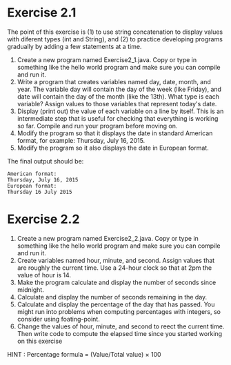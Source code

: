 # Exercise 2.1

The point of this exercise is (1) to use string concatenation to display values with diferent types (int and String), 
and (2) to practice developing programs gradually by adding a few statements at a time.

1. Create a new program named Exercise2_1.java. Copy or type in something
like the hello world program and make sure you can compile and run it.
2. Write a program that creates variables named day, date, month, and year. The variable day will contain
the day of the week (like Friday), and date will contain the day of the
month (like the 13th). What type is each variable? Assign values to
those variables that represent today's date.
3. Display (print out) the value of each variable on a line by itself. This is an
intermediate step that is useful for checking that everything is working
so far. Compile and run your program before moving on.
4. Modify the program so that it displays the date in standard American
format, for example: Thursday, July 16, 2015.
5. Modify the program so it also displays the date in European format.

The final output should be:

    American format:
    Thursday, July 16, 2015
    European format:
    Thursday 16 July 2015

# Exercise 2.2

1. Create a new program named Exercise2_2.java. Copy or type in something
like the hello world program and make sure you can compile and run it.
2. Create variables named hour, minute, and second. Assign values that are roughly the current
time. Use a 24-hour clock so that at 2pm the value of hour is 14.
3. Make the program calculate and display the number of seconds since
midnight.
4. Calculate and display the number of seconds remaining in the day.
5. Calculate and display the percentage of the day that has passed. You
might run into problems when computing percentages with integers, so consider using  foating-point.
6. Change the values of hour, minute, and second to reect the current
time. Then write code to compute the elapsed time since you started
working on this exercise

HINT : Percentage formula = (Value/Total value) × 100
